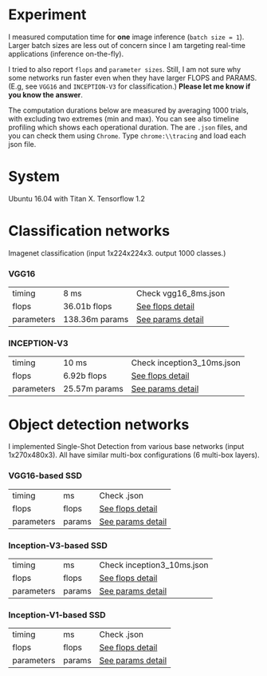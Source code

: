 # Experiment

I measured computation time for **one** image inference (`batch size = 1`). Larger batch sizes are less out of concern since I am targeting real-time applications (inference on-the-fly).

I tried to also report `flops` and `parameter sizes`. Still, I am not sure why some networks run faster even when they have larger FLOPS and PARAMS. (E.g, see `VGG16` and `INCEPTION-V3` for classification.) **Please let me know if you know the answer**.

The computation durations below are measured by averaging 1000 trials, with excluding two extremes (min and max). You can see also timeline profiling which shows each operational duration. The are `.json` files, and you can check them using `Chrome`. Type `chrome:\\tracing` and load each json file.


# System

Ubuntu 16.04 with Titan X. Tensorflow 1.2

# Classification networks 

Imagenet classification (input 1x224x224x3. output 1000 classes.)

### VGG16

| | | |
| ------------- |-------------| -----|
| timing | 8 ms | Check vgg16_8ms.json |
| flops | 36.01b flops | [See flops detail](vgg16_flops_detail.md) |
| parameters | 138.36m params |   [See params detail](vgg16_params_detail.md) |

### INCEPTION-V3

| | | |
| ------------- |-------------| -----|
| timing | 10 ms | Check inception3_10ms.json |
| flops | 6.92b flops | [See flops detail](incep1_flops_detail.md) |
| parameters | 25.57m params |   [See params detail](incep1_params_detail.md) |

# Object detection networks 

I implemented Single-Shot Detection from various base networks (input 1x270x480x3). All have similar multi-box configurations (6 multi-box layers).

### VGG16-based SSD

| | | |
| ------------- |-------------| -----|
| timing | ms | Check .json |
| flops |  flops | [See flops detail](.md) |
| parameters |  params |   [See params detail](.md) |

### Inception-V3-based SSD

| | | |
| ------------- |-------------| -----|
| timing |  ms | Check inception3_10ms.json |
| flops | flops | [See flops detail](.md) |
| parameters | params |   [See params detail](.md) |

### Inception-V1-based SSD

| | | |
| ------------- |-------------| -----|
| timing |  ms | Check .json |
| flops |  flops | [See flops detail](.md) |
| parameters |  params |   [See params detail](.md) |


